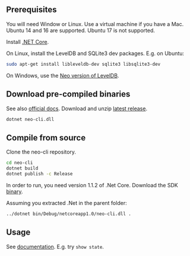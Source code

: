 ## Prerequisites

You will need Window or Linux. Use a virtual machine if you have a Mac. Ubuntu 14 and 16 are supported. Ubuntu 17 is not supported.

Install [.NET Core](https://www.microsoft.com/net/download/core).

On Linux, install the LevelDB and SQLite3 dev packages. E.g. on Ubuntu:

```sh
sudo apt-get install libleveldb-dev sqlite3 libsqlite3-dev
```

On Windows, use the [Neo version of LevelDB](https://github.com/neo-project/leveldb).

## Download pre-compiled binaries

See also [official docs](http://docs.neo.org/en-us/node/introduction.html). Download and unzip [latest release](https://github.com/neo-project/neo-cli/releases).

```sh
dotnet neo-cli.dll
```

## Compile from source

Clone the neo-cli repository.

```sh
cd neo-cli
dotnet build
dotnet publish -c Release
```
In order to run, you need version 1.1.2 of .Net Core. Download the SDK [binary](https://www.microsoft.com/net/download/linux).

Assuming you extracted .Net in the parent folder:

```sh
../dotnet bin/Debug/netcoreapp1.0/neo-cli.dll .
```

## Usage

See [documentation](http://docs.neo.org/en-us/node/cli.html). E.g. try `show state`.
